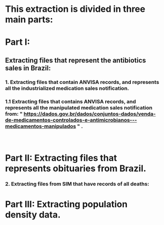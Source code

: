 # This extraction is divided in three main parts:


# Part I:   
## Extracting files that represent the antibiotics sales in Brazil:

### 1. Extracting files that contain ANVISA records, and represents all the industrialized medication sales notification. 
### 1.1 Extracting files that contains ANVISA records, and represents all the manipulated medication sales notification from: " https://dados.gov.br/dados/conjuntos-dados/venda-de-medicamentos-controlados-e-antimicrobianos---medicamentos-manipulados " .
### 

~~~~ python



~~~~
# Part II: Extracting files that represents obituaries from Brazil. 
### 2. Extracting files from SIM that have records of all deaths: 



# Part III: Extracting population density data. 
